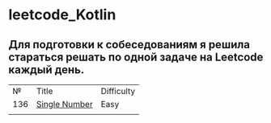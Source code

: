 # leetcode_Kotlin

<h2>Для подготовки к собеседованиям я решила стараться решать по одной задаче на Leetcode каждый день.</h2>

<table>
  <tr>
    <td>№</td>
    <td>Title</td>
    <td>Difficulty</td>
  </tr>
  <tr>
   <td>136</td>
  <td><a href="https://github.com/MariaPtrv/leetcode_Kotlin/blob/main/136_Single_Number.kt" rel="nofollow">Single Number</a></td>
  <td>Easy</td>
  </tr>
  <tr>
    <td></td>
  <td></td>
  <td></td>
  </tr>
</table>
